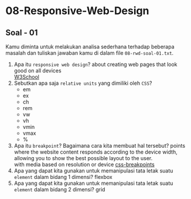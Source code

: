 # 08-Responsive-Web-Design
## Soal - 01
Kamu diminta untuk melakukan analisa sederhana terhadap beberapa masalah dan tuliskan jawaban kamu di dalam file `08-rwd-soal-01.txt`.
1. Apa itu `responsive web design`?
   about creating web pages that look good on all devices <br>
   [W3School](https://www.w3schools.com/html/html_responsive.asp)
2. Sebutkan apa saja `relative units` yang dimiliki oleh `CSS`?
   - em
   - ex
   - ch
   - rem
   - vw
   - vh
   - vmin
   - vmax
   - %
3. Apa itu `breakpoint`? Bagaimana cara kita membuat hal tersebut?
   points where the website content responds according to the device width, allowing you to show the best possible layout to the user.<br>
   with media based on resolution or device [css-breakpoints](https://getflywheel.com/layout/css-breakpoints-responsive-design-how-to/)
4. Apa yang dapat kita gunakan untuk memanipulasi tata letak suatu `element` dalam bidang 1 dimensi?
   flexbox
5. Apa yang dapat kita gunakan untuk memanipulasi tata letak suatu `element` dalam bidang 2 dimensi?
   grid